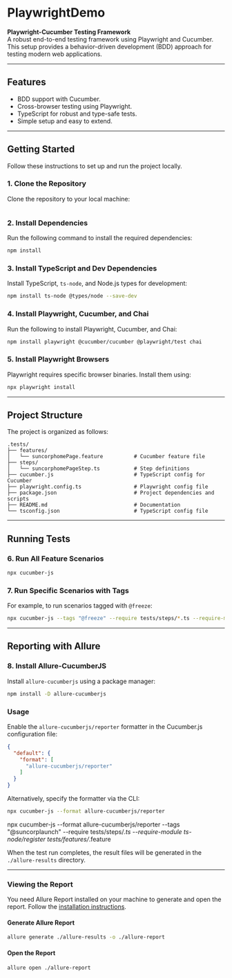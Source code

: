# PlaywrightDemo

**Playwright-Cucumber Testing Framework**  
A robust end-to-end testing framework using Playwright and Cucumber. This setup provides a behavior-driven development (BDD) approach for testing modern web applications.  

---

## Features
- BDD support with Cucumber.
- Cross-browser testing using Playwright.
- TypeScript for robust and type-safe tests.
- Simple setup and easy to extend.

---

## Getting Started
Follow these instructions to set up and run the project locally.  

### 1. Clone the Repository
Clone the repository to your local machine:  
```bash

```

### 2. Install Dependencies
Run the following command to install the required dependencies:  
```bash
npm install  
```

### 3. Install TypeScript and Dev Dependencies
Install TypeScript, `ts-node`, and Node.js types for development:  
```bash
npm install ts-node @types/node --save-dev  
```

### 4. Install Playwright, Cucumber, and Chai
Run the following to install Playwright, Cucumber, and Chai:  
```bash
npm install playwright @cucumber/cucumber @playwright/test chai  
```

### 5. Install Playwright Browsers
Playwright requires specific browser binaries. Install them using:  
```bash
npx playwright install  
```

---

## Project Structure
The project is organized as follows:  
```plaintext
.tests/  
├── features/  
│   └── suncorphomePage.feature          # Cucumber feature file  
├── steps/  
│   └── suncorphomePageStep.ts           # Step definitions  
├── cucumber.js                          # TypeScript config for Cucumber  
├── playwright.config.ts                 # Playwright config file  
├── package.json                         # Project dependencies and scripts  
├── README.md                            # Documentation  
└── tsconfig.json                        # TypeScript config file  
```

---

## Running Tests

### 6. Run All Feature Scenarios
```bash
npx cucumber-js  
```

### 7. Run Specific Scenarios with Tags
For example, to run scenarios tagged with `@freeze`:  
```bash
npx cucumber-js --tags "@freeze" --require tests/steps/*.ts --require-module ts-node/register --format @cucumber/pretty-formatter tests/features/*.feature  
```

---

## Reporting with Allure

### 8. Install Allure-CucumberJS
Install `allure-cucumberjs` using a package manager:  
```bash
npm install -D allure-cucumberjs  
```

### Usage
Enable the `allure-cucumberjs/reporter` formatter in the Cucumber.js configuration file:  
```json
{
  "default": {
    "format": [
      "allure-cucumberjs/reporter"
    ]
  }
}
```

Alternatively, specify the formatter via the CLI:  
```bash
npx cucumber-js --format allure-cucumberjs/reporter  
```

npx cucumber-js --format allure-cucumberjs/reporter --tags "@suncorplaunch" --require tests/steps/*.ts --require-module ts-node/register tests/features/*.feature

When the test run completes, the result files will be generated in the `./allure-results` directory.  

---

### Viewing the Report
You need Allure Report installed on your machine to generate and open the report. Follow the [installation instructions](https://allurereport.org/docs/install/).  

#### Generate Allure Report
```bash
allure generate ./allure-results -o ./allure-report  
```

#### Open the Report
```bash
allure open ./allure-report  
```


